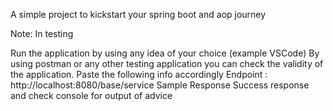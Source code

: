 A simple project to kickstart your spring boot and aop journey

Note: In testing

Run the application by using any idea of your choice (example VSCode)
By using postman or any other testing application you can check the validity of the application. Paste the following info accordingly Endpoint : http://localhost:8080/base/service
Sample Response Success response and check console for output of advice
